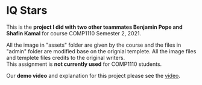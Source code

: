 # IQ Stars

This is the **project I did with two other teammates Benjamin Pope and Shafin Kamal** for course COMP1110 Semester 2, 2021.
  
All the image in "assets" folder are given by the course and the files in "admin" folder are modified base on the orignial templete. All the image files and templete files  credits to the original writers.  
This assignment is **not currently used** for COMP1110 students.

Our **demo video** and explanation for this project please see the [video]().
